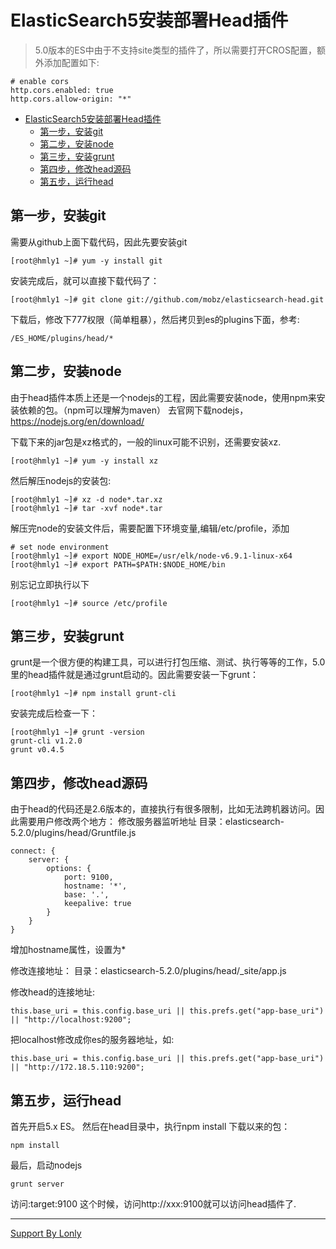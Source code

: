 # ElasticSearch5安装部署Head插件

> 5.0版本的ES中由于不支持site类型的插件了，所以需要打开CROS配置，额外添加配置如下:
```
# enable cors
http.cors.enabled: true
http.cors.allow-origin: "*"
```
>

<!-- TOC -->

- [ElasticSearch5安装部署Head插件](#elasticsearch5安装部署head插件)
    - [第一步，安装git](#第一步安装git)
    - [第二步，安装node](#第二步安装node)
    - [第三步，安装grunt](#第三步安装grunt)
    - [第四步，修改head源码](#第四步修改head源码)
    - [第五步，运行head](#第五步运行head)

<!-- /TOC -->

## 第一步，安装git
需要从github上面下载代码，因此先要安装git
```
[root@hmly1 ~]# yum -y install git
```

安装完成后，就可以直接下载代码了：
```
[root@hmly1 ~]# git clone git://github.com/mobz/elasticsearch-head.git
```

下载后，修改下777权限（简单粗暴），然后拷贝到es的plugins下面，参考:
```
/ES_HOME/plugins/head/*
```

## 第二步，安装node
由于head插件本质上还是一个nodejs的工程，因此需要安装node，使用npm来安装依赖的包。（npm可以理解为maven）
去官网下载nodejs，https://nodejs.org/en/download/

下载下来的jar包是xz格式的，一般的linux可能不识别，还需要安装xz.
```
[root@hmly1 ~]# yum -y install xz
```

然后解压nodejs的安装包:
```
[root@hmly1 ~]# xz -d node*.tar.xz
[root@hmly1 ~]# tar -xvf node*.tar
```

解压完node的安装文件后，需要配置下环境变量,编辑/etc/profile，添加
```
# set node environment
[root@hmly1 ~]# export NODE_HOME=/usr/elk/node-v6.9.1-linux-x64
[root@hmly1 ~]# export PATH=$PATH:$NODE_HOME/bin
```

别忘记立即执行以下
```
[root@hmly1 ~]# source /etc/profile
```

## 第三步，安装grunt
grunt是一个很方便的构建工具，可以进行打包压缩、测试、执行等等的工作，5.0里的head插件就是通过grunt启动的。因此需要安装一下grunt：
```
[root@hmly1 ~]# npm install grunt-cli
```

安装完成后检查一下：
```
[root@hmly1 ~]# grunt -version
grunt-cli v1.2.0
grunt v0.4.5
```

## 第四步，修改head源码
由于head的代码还是2.6版本的，直接执行有很多限制，比如无法跨机器访问。因此需要用户修改两个地方：
修改服务器监听地址
目录：elasticsearch-5.2.0/plugins/head/Gruntfile.js
```
connect: {
    server: {
        options: {
            port: 9100,
            hostname: '*',
            base: '.',
            keepalive: true
        }
    }
}
```
增加hostname属性，设置为*

修改连接地址：
目录：elasticsearch-5.2.0/plugins/head/_site/app.js

修改head的连接地址:
```
this.base_uri = this.config.base_uri || this.prefs.get("app-base_uri") || "http://localhost:9200";
```
把localhost修改成你es的服务器地址，如:
```
this.base_uri = this.config.base_uri || this.prefs.get("app-base_uri") || "http://172.18.5.110:9200";
```

## 第五步，运行head
首先开启5.x ES。
然后在head目录中，执行npm install 下载以来的包：
```
npm install
``` 
最后，启动nodejs
```
grunt server
```
访问:target:9100
这个时候，访问http://xxx:9100就可以访问head插件了.

____
[Support By Lonly](mailto:lonly197@gmail.com)